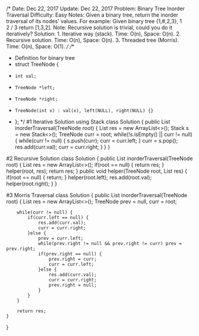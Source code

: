 /*
 Date:       Dec 22, 2017
 Update:     Dec 22, 2017
 Problem:    Binary Tree Inorder Traversal
 Difficulty: Easy
 Notes:
 Given a binary tree, return the inorder traversal of its nodes' values.
 For example:
 Given binary tree {1,#,2,3},
 1
  \
   2
  /
 3
 return [1,3,2].
 Note: Recursive solution is trivial, could you do it iteratively?
 Solution: 1. Iterative way (stack).   Time: O(n), Space: O(n).
           2. Recursive solution.      Time: O(n), Space: O(n).
           3. Threaded tree (Morris).  Time: O(n), Space: O(1).
 */
/**
 * Definition for binary tree
 * struct TreeNode {
 *     int val;
 *     TreeNode *left;
 *     TreeNode *right;
 *     TreeNode(int x) : val(x), left(NULL), right(NULL) {}
 * };
 */
#1 Iterative Solution using Stack
class Solution {
    public List<Integer> inorderTraversal(TreeNode root) {
        List<Integer> res = new ArrayList<>();
        Stack<TreeNode> s = new Stack<>();
        TreeNode curr = root;
        while(!s.isEmpty() || curr != null) {
            while(curr != null) {
                s.push(curr);
                curr = curr.left;
            }
            curr = s.pop();
            res.add(curr.val);
            curr = curr.right;
        }
    }
}

#2 Recursive Solution
class Solution {
    public List<Integer> inorderTraversal(TreeNode root) {
        List<Integer> res = new ArrayList<>();
        if(root == null) {
            return res;
        }
        helper(root, res);
        return res;
    }
    public void helper(TreeNode root, List<Integer> res) {
        if(root == null) {
            return;
        }
        helper(root.left);
        res.add(root.val);
        helper(root.right);
    }
}

#3 Morris Traversal
class Solution {
    public List<Integer> inorderTraversal(TreeNode root) {
        List<Integer> res = new ArrayList<>();
        TreeNode prev = null, curr = root;
        
        while(curr != null) {
            if(curr.left == null) {
                res.add(curr.val);
                curr = curr.right;
            }else {
                prev = curr.left;
                while(prev.right != null && prev.right != curr) prev = prev.right;
                if(prev.right == null) {
                    prev.right = curr;
                    curr = curr.left;
                }else {
                    res.add(curr.val);
                    curr = curr.right;
                    prev.right = null;
                }
            }
        }
        
        return res;
    }
}
